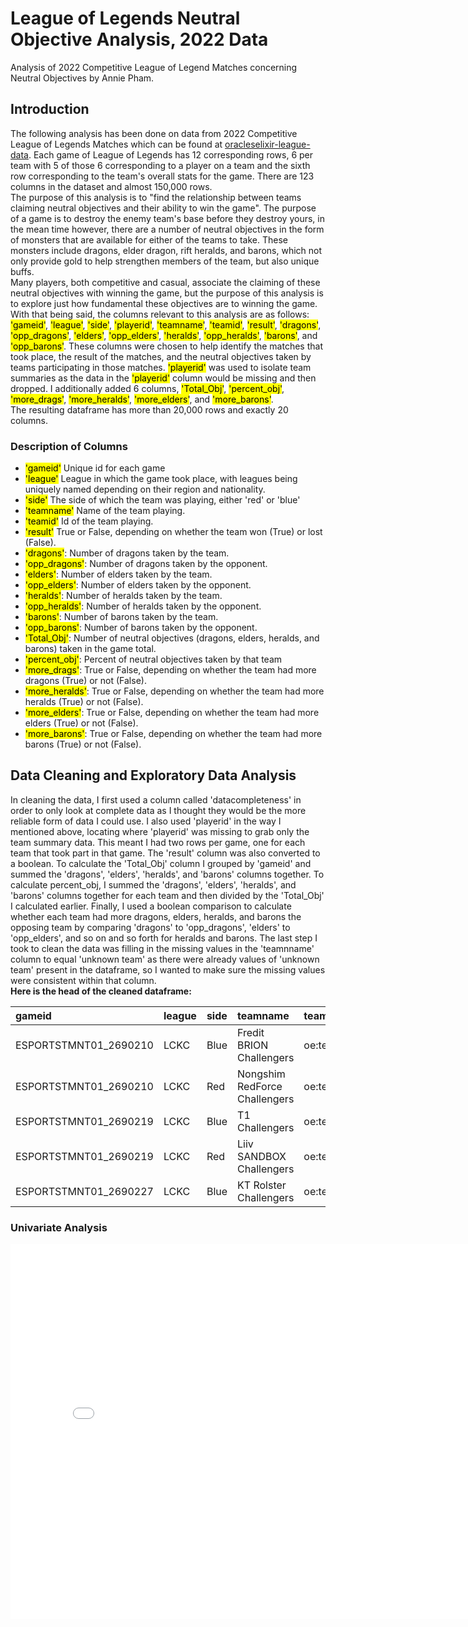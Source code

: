 # League of Legends Neutral Objective Analysis, 2022 Data
Analysis of 2022 Competitive League of Legend Matches concerning Neutral Objectives by Annie Pham.
## Introduction
The following analysis has been done on data from 2022 Competitive League of Legends Matches which can be found at [oracleselixir-league-data](https://oracleselixir.com/tools/downloads). Each game of League of Legends has 12 corresponding rows, 6 per team with 5 of those 6 corresponding to a player on a team and the sixth row corresponding to the team's overall stats for the game. There are 123 columns in the dataset and almost 150,000 rows.  
The purpose of this analysis is to "find the relationship between teams claiming neutral objectives and their ability to win the game". The purpose of a game is to destroy the enemy team's base before they destroy yours, in the mean time however, there are a number of neutral objectives in the form of monsters that are available for either of the teams to take. These monsters include dragons, elder dragon, rift heralds, and barons, which not only provide gold to help strengthen members of the team, but also unique buffs.  
Many players, both competitive and casual, associate the claiming of these neutral objectives with winning the game, but the purpose of this analysis is to explore just how fundamental these objectives are to winning the game.  
With that being said, the columns relevant to this analysis are as follows: <mark>'gameid'</mark>, <mark>'league'</mark>, <mark>'side'</mark>, <mark>'playerid'</mark>, <mark>'teamname'</mark>, <mark>'teamid'</mark>, <mark>'result'</mark>, <mark>'dragons'</mark>, <mark>'opp_dragons'</mark>, <mark>'elders'</mark>, <mark>'opp_elders'</mark>, <mark>'heralds'</mark>, <mark>'opp_heralds'</mark>, <mark>'barons'</mark>, and <mark>'opp_barons'</mark>. These columns were chosen to help identify the matches that took place, the result of the matches, and the neutral objectives taken by teams participating in those matches. <mark>'playerid'</mark> was used to isolate team summaries as the data in the <mark>'playerid'</mark> column would be missing and then dropped. I additionally added 6 columns, <mark>'Total_Obj'</mark>, <mark>'percent_obj'</mark>, <mark>'more_drags'</mark>, <mark>'more_heralds'</mark>, <mark>'more_elders'</mark>, and <mark>'more_barons'</mark>.  
 The resulting dataframe has more than 20,000 rows and exactly 20 columns.
### Description of Columns
- <mark>'gameid'</mark> Unique id for each game
- <mark>'league'</mark> League in which the game took place, with leagues being uniquely named depending on their region and nationality. 
- <mark>'side'</mark> The side of which the team was playing, either 'red' or 'blue'
- <mark>'teamname'</mark> Name of the team playing.
- <mark>'teamid'</mark> Id of the team playing.
- <mark>'result'</mark> True or False, depending on whether the team won (True) or lost (False).
- <mark>'dragons'</mark>: Number of dragons taken by the team.
- <mark>'opp_dragons'</mark>: Number of dragons taken by the opponent.
- <mark>'elders'</mark>: Number of elders taken by the team.
- <mark>'opp_elders'</mark>: Number of elders taken by the opponent.
- <mark>'heralds'</mark>: Number of heralds taken by the team.
- <mark>'opp_heralds'</mark>: Number of heralds taken by the opponent.
- <mark>'barons'</mark>: Number of barons taken by the team.
- <mark>'opp_barons'</mark>: Number of barons taken by the opponent.
- <mark>'Total_Obj'</mark>: Number of neutral objectives (dragons, elders, heralds, and barons) taken in the game total.
- <mark>'percent_obj'</mark>: Percent of neutral objectives taken by that team
- <mark>'more_drags'</mark>: True or False, depending on whether the team had more dragons (True) or not (False).
- <mark>'more_heralds'</mark>: True or False, depending on whether the team had more heralds (True) or not (False).
- <mark>'more_elders'</mark>: True or False, depending on whether the team had more elders (True) or not (False).
- <mark>'more_barons'</mark>: True or False, depending on whether the team had more barons (True) or not (False).  
## Data Cleaning and Exploratory Data Analysis  
In cleaning the data, I first used a column called 'datacompleteness' in order to only look at complete data as I thought they would be the more reliable form of data I could use. I also used 'playerid' in the way I mentioned above, locating where 'playerid' was missing to grab only the team summary data. This meant I had two rows per game, one for each team that took part in that game. The 'result' column was also converted to a boolean. To calculate the 'Total_Obj' column I grouped by 'gameid' and summed the 'dragons', 'elders', 'heralds', and 'barons' columns together. To calculate percent_obj, I summed the 'dragons', 'elders', 'heralds', and 'barons' columns together for each team and then divided by the 'Total_Obj' I calculated earlier. Finally, I used a boolean comparison to calculate whether each team had more dragons, elders, heralds, and barons the opposing team by comparing 'dragons' to 'opp_dragons', 'elders' to 'opp_elders', and so on and so forth for heralds and barons. The last step I took to clean the data was filling in the missing values in the 'teamnname' column to equal 'unknown team' as there were already values of 'unknown team' present in the dataframe, so I wanted to make sure the missing values were consistent within that column.  
**Here is the head of the cleaned dataframe:**  

| gameid                | league   | side   | teamname                      | teamid                                  | result   |   dragons |   opp_dragons |   elders |   opp_elders |   heralds |   opp_heralds |   barons |   opp_barons |   Total_Obj |   percent_obj | more_drags   | more_heralds   | more_elders   | more_barons   |
|:----------------------|:---------|:-------|:------------------------------|:----------------------------------------|:---------|----------:|--------------:|---------:|-------------:|----------:|--------------:|---------:|-------------:|------------:|--------------:|:-------------|:---------------|:--------------|:--------------|
| ESPORTSTMNT01_2690210 | LCKC     | Blue   | Fredit BRION Challengers      | oe:team:68911b3329146587617ab2973106e23 | False    |         1 |             3 |        0 |            0 |         2 |             0 |        0 |            0 |           6 |       50      | False        | True           | False         | False         |
| ESPORTSTMNT01_2690210 | LCKC     | Red    | Nongshim RedForce Challengers | oe:team:d2dc3681437e2beb2bb4742477108ff | True     |         3 |             1 |        0 |            0 |         0 |             2 |        0 |            0 |           6 |       50      | True         | False          | False         | False         |
| ESPORTSTMNT01_2690219 | LCKC     | Blue   | T1 Challengers                | oe:team:6dcacec00a6ba7576c5ab7f30c995cd | False    |         1 |             4 |        0 |            0 |         1 |             1 |        0 |            2 |           9 |       22.2222 | False        | False          | False         | False         |
| ESPORTSTMNT01_2690219 | LCKC     | Red    | Liiv SANDBOX Challengers      | oe:team:5380cdbc2ad2b8082624f48f99f6672 | True     |         4 |             1 |        0 |            0 |         1 |             1 |        2 |            0 |           9 |       77.7778 | True         | False          | False         | True          |
| ESPORTSTMNT01_2690227 | LCKC     | Blue   | KT Rolster Challengers        | oe:team:b9733b8e8aa341319bbaf1035198a28 | True     |         4 |             1 |        0 |            0 |         1 |             1 |        1 |            0 |           8 |       75      | True         | False          | False         | True          |

### Univariate Analysis
<iframe src="assets/neutral-objectives-per-game.html" width=800 height=600 frameBorder=0></iframe>